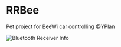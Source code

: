 RRBee
=====

Pet project for BeeWi car controlling @YPlan


![Bluetooth Receiver Info](https://raw.github.com/RolandasRazma/RRBee/master/Hardware/bluetooth_receiver_info.png)
